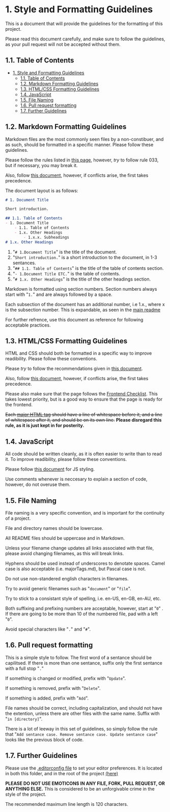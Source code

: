 # 1. Style and Formatting Guidelines

This is a document that will provide the guidelines for the formatting of this project.

Please read this document carefully, and make sure to follow the guidelines, as your pull request will not be accepted
without them.

## 1.1. Table of Contents

- [1. Style and Formatting Guidelines](#1-style-and-formatting-guidelines)
  - [1.1. Table of Contents](#11-table-of-contents)
  - [1.2. Markdown Formatting Guidelines](#12-markdown-formatting-guidelines)
  - [1.3. HTML/CSS Formatting Guidelines](#13-htmlcss-formatting-guidelines)
  - [1.4. JavaScript](#14-javascript)
  - [1.5. File Naming](#15-file-naming)
  - [1.6. Pull request formatting](#16-pull-request-formatting)
  - [1.7. Further Guidelines](#17-further-guidelines)

## 1.2. Markdown Formatting Guidelines

Markdown files are the most commonly seen files by a non-constibuer, and as such, should be formatted in a specific
manner. Please follow these guidelines.

Please follow the rules listed in
[this page](https://github.com/DavidAnson/markdownlint/blob/v0.24.0/doc/Rules.md), however, *try* to follow rule 033,
but if necessary, you may break it.

Also, follow
[this document](https://github.com/google/styleguide/blob/gh-pages/docguide/style.md), however, if conflicts arise,
the first takes precedence.

The document layout is as follows:

```markdown
# 1. Document Title

Short introduction.

## 1.1. Table of Contents
- 1. Document Title
    - 1.1. Table of Contents
    - 1.x. Other Headings
        - 1.x.x. Subheadings
# 1.x. Other Headings
```

1. "`# 1.Document Title`" is the title of the document.
2. "`Short introduction.`" is a short introduction to the document, in 1-3 sentances.
3. "`## 1.1. Table of Contents`" is the title of the table of contents section.
4. "`- 1.Document Title ETC.`" is the table of contents.
5. "`# 1.x. Other Headings`" is the title of the other headings section.

Markdown is formatted using section numbers. Section numbers always start with "`1.`" and are always followed by a
space.

Each subsection of the document has an additional number, i.e 1.x., where x is the subsection number. This is
expandable, as seen in the [main readme](../README.md#123-license)

For further refrence, use this document as reference for following acceptable practices.

## 1.3. HTML/CSS Formatting Guidelines

HTML and CSS should both be formatted in a specific way to improve readibility. Please follow these conventions.

Please *try* to follow the recommendations given in
[this document](https://google.github.io/styleguide/htmlcssguide.html#CSS).

Also, follow [this document](https://github.com/necolas/idiomatic-css), however, if conflicts arise, the first takes
precedence.

Please also make sure that the page follows the
[Frontend Checklist](https://github.com/thedaviddias/Front-End-Checklist).
This takes lowest priority, but is a good way to ensure that the page is ready for the frontend.

~~Each [major HTML tag](majorTags.md) should have a line of whitespace before it, and a line of whitespace after it,
and should be on its own line.~~  __Please disregard this rule, as it is just kept in for posterity.__

## 1.4. JavaScript

All code should be written cleanly, as it is often easier to write than to read it. To improve readibility, please
follow these conventions.

Please follow [this document](https://google.github.io/styleguide/jguide.html) for JS
styling.

Use comments whenever is neccesary to explain a section of code, however, do not overuse them.

## 1.5. File Naming

File naming is a very specific convention, and is important for the continuity of a
project.

File and directory names should be lowercase.

All README files should be uppercase and in Markdown.

Unless your filename change updates all links associated with that file, please avoid changing filenames, as this will
break links.

Hyphens should be used instead of underscores to denotate spaces. Camel case is also acceptable (i.e. majorTags.md),
but Pascal case is not.

Do not use non-standered english characters in filenames.

Try to avoid generic filenames such as "`document`" or "`file`".

Try to stick to a consistant style of spelling, i.e. en-US, en-GB, en-AU, etc.

Both suffixing and prefixing numbers are acceptable, however, start at "`0`" . If there are going to be more than 10 of
the numbered file, pad with a left "`0`".

Avoid special characters like "`.`" and "`#`".

## 1.6. Pull request formatting

This is a simple style to follow. The first word of a sentance should be capilitsed. If there is more than one sentance,
suffix only the first sentance with a full stop "`.`"

If something is changed or modified, prefix with "`Update`".

If something is removed, prefix with "`Delete`".

If something is added, prefix with "`Add`".

File names should be correct, including capitalization, and should not have the extention, unless there are other files with the same name. Suffix with "`in [directory]`".

There is a lot of leeway in this set of guidelines, so simply follow the rule that
"`Add sentance case. Remove sentance case. Update sentance case`" looks like the previous block of code.

## 1.7. Further Guidelines

Please use the [.editorconfig file](.editorconfig) to set your editor preferences. It is located in both this folder,
and in the root of the project [(here)](../.editorconfig)

__PLEASE DO NOT USE EMOTICONS IN ANY FILE, FORK, PULL REQUEST, OR ANYTHING ELSE.__ This is considered to be an
unforgivable crime in the style of the project.

The recommended maximum line length is 120 characters.

